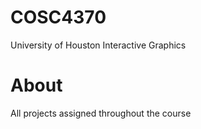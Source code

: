 # COSC4370
University of Houston Interactive Graphics

# About
All projects assigned throughout the course
